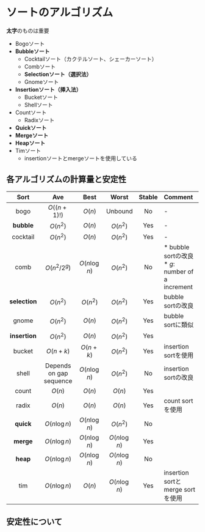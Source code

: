 # ソートのアルゴリズム
**太字**のものは重要
* Bogoソート
* **Bubbleソート**
    * Cocktailソート（カクテルソート、シェーカーソート）
    * Combソート
    * **Selectionソート（選択法）**
    * Gnomeソート
* **Insertionソート（挿入法）**
    * Bucketソート
    * Shellソート
* Countソート
    * Radixソート
* **Quickソート**
* **Mergeソート**
* **Heapソート**
* Timソート
    * insertionソートとmergeソートを使用している


## 各アルゴリズムの計算量と安定性
| Sort | Ave | Best | Worst | Stable | Comment |
| :---: | :---: | :---: | :---: | :---: | :--- |
| bogo | $O((n+1)!)$ | $O(n)$ | Unbound | No | - |
| **bubble** | $O(n^2)$ | $O(n)$ | $O(n^2)$ | Yes | - |
| cocktail | $O(n^2)$ | $O(n)$ | $O(n^2)$ | Yes | - |
| comb | $O(n^2/2^g)$ | $O(n \log{n})$ | $O(n^2)$ | No | * bubble sortの改良 <br> * $g$: number of a increment|
| **selection** | $O(n^2)$ | $O(n^2)$ | $O(n^2)$ | Yes | bubble sortの改良 |
| gnome | $O(n^2)$ | $O(n)$ | $O(n^2)$ | Yes | bubble sortに類似 |
| **insertion** | $O(n^2)$ | $O(n)$ | $O(n^2)$ | Yes |  |
| bucket | $O(n+k)$ | $O(n+k)$ | $O(n^2)$ | Yes | insertion sortを使用 |
| shell | Depends on gap sequence | $O(n \log{n})$ | $O(n^2)$ | No | insertion sortの改良 |
| count | $O(n)$ | $O(n)$ | $O(n)$ | Yes |  |
| radix | $O(n)$ | $O(n)$ | $O(n)$ | Yes | count sortを使用 |
| **quick** | $O(n \log{n})$ | $O(n \log{n})$ | $O(n^2)$ | No |  |
| **merge** | $O(n \log{n})$ | $O(n \log{n})$ | $O(n \log{n})$ | Yes |  |
| **heap** | $O(n \log{n})$ | $O(n \log{n})$ | $O(n \log{n})$ | No |  |
| tim | $O(n \log{n})$ | $O(n)$ | $O(n \log{n})$ | Yes | insertion sortとmerge sortを使用 |


## 安定性について